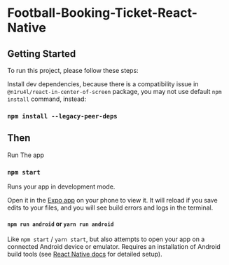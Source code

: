 # Football-Booking-Ticket-React-Native

## Getting Started

To run this project, please follow these steps:

Install dev dependencies, because there is a compatibility issue in `@n1ru4l/react-in-center-of-screen` package, you may not use default `npm install` command, instead:

### `npm install --legacy-peer-deps`

## Then

Run The app

### `npm start`

Runs your app in development mode.

Open it in the [Expo app](https://expo.io) on your phone to view it. It will reload if you save edits to your files, and you will see build errors and logs in the terminal.

#### `npm run android` or `yarn run android`

Like `npm start` / `yarn start`, but also attempts to open your app on a connected Android device or emulator. Requires an installation of Android build tools (see [React Native docs](https://facebook.github.io/react-native/docs/getting-started.html) for detailed setup).
